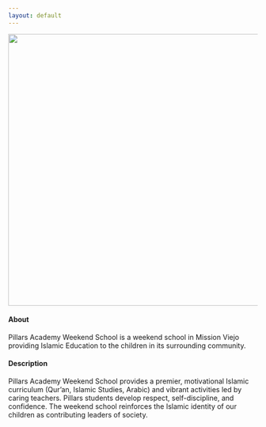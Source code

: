 ```yaml
---
layout: default
---
```


<a href="https://cloud.githubusercontent.com/assets/11180395/8606204/0398ea6e-263f-11e5-8a85-3e8e129a4bd1.jpg">
  <img width="550" src="https://cloud.githubusercontent.com/assets/11180395/8606204/0398ea6e-263f-11e5-8a85-3e8e129a4bd1.jpg" />
</a>

#### About

Pillars Academy Weekend School is a weekend school in Mission Viejo providing Islamic Education to the children in its surrounding community.

#### Description

Pillars Academy Weekend School provides a premier, motivational Islamic curriculum (Qur’an, Islamic Studies, Arabic) and vibrant activities led by caring teachers. Pillars students develop respect, self-discipline, and confidence. The weekend school reinforces the Islamic identity of our children as contributing leaders of society.
